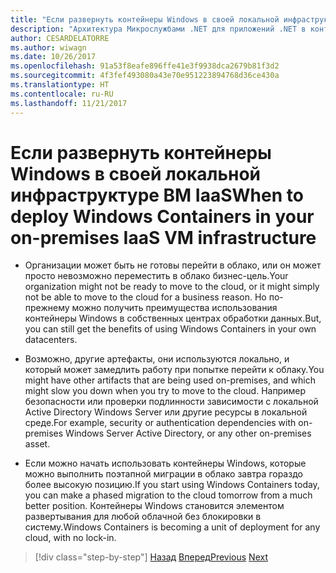 ```yaml
---
title: "Если развернуть контейнеры Windows в своей локальной инфраструктуре ВМ IaaS"
description: "Архитектура Микрослужбами .NET для приложений .NET в контейнерах | Если развернуть контейнеры Windows в своей локальной инфраструктуре ВМ IaaS"
author: CESARDELATORRE
ms.author: wiwagn
ms.date: 10/26/2017
ms.openlocfilehash: 91a53f8eafe896ffe41e3f9938dca2679b81f3d2
ms.sourcegitcommit: 4f3fef493080a43e70e951223894768d36ce430a
ms.translationtype: HT
ms.contentlocale: ru-RU
ms.lasthandoff: 11/21/2017
---
```

# <a name="when-to-deploy-windows-containers-in-your-on-premises-iaas-vm-infrastructure"></a><span data-ttu-id="eeaa4-103">Если развернуть контейнеры Windows в своей локальной инфраструктуре ВМ IaaS</span><span class="sxs-lookup"><span data-stu-id="eeaa4-103">When to deploy Windows Containers in your on-premises IaaS VM infrastructure</span></span>

-   <span data-ttu-id="eeaa4-104">Организации может быть не готовы перейти в облако, или он может просто невозможно переместить в облако бизнес-цель.</span><span class="sxs-lookup"><span data-stu-id="eeaa4-104">Your organization might not be ready to move to the cloud, or it might simply not be able to move to the cloud for a business reason.</span></span> <span data-ttu-id="eeaa4-105">Но по-прежнему можно получить преимущества использования контейнеры Windows в собственных центрах обработки данных.</span><span class="sxs-lookup"><span data-stu-id="eeaa4-105">But, you can still get the benefits of using Windows Containers in your own datacenters.</span></span>

-   <span data-ttu-id="eeaa4-106">Возможно, другие артефакты, они используются локально, и который может замедлить работу при попытке перейти к облаку.</span><span class="sxs-lookup"><span data-stu-id="eeaa4-106">You might have other artifacts that are being used on-premises, and which might slow you down when you try to move to the cloud.</span></span> <span data-ttu-id="eeaa4-107">Например безопасности или проверки подлинности зависимости с локальной Active Directory Windows Server или другие ресурсы в локальной среде.</span><span class="sxs-lookup"><span data-stu-id="eeaa4-107">For example, security or authentication dependencies with on-premises Windows Server Active Directory, or any other on-premises asset.</span></span>

-   <span data-ttu-id="eeaa4-108">Если можно начать использовать контейнеры Windows, которые можно выполнить поэтапной миграции в облако завтра гораздо более высокую позицию.</span><span class="sxs-lookup"><span data-stu-id="eeaa4-108">If you start using Windows Containers today, you can make a phased migration to the cloud tomorrow from a much better position.</span></span> <span data-ttu-id="eeaa4-109">Контейнеры Windows становится элементом развертывания для любой облачной без блокировки в систему.</span><span class="sxs-lookup"><span data-stu-id="eeaa4-109">Windows Containers is becoming a unit of deployment for any cloud, with no lock-in.</span></span>

>[!div class="step-by-step"]
<span data-ttu-id="eeaa4-110">[Назад](when-not-to-deploy-to-windows-containers.md)
[Вперед](when-to-deploy-windows-containers-to-azure-vms-iaas-cloud.md)</span><span class="sxs-lookup"><span data-stu-id="eeaa4-110">[Previous](when-not-to-deploy-to-windows-containers.md)
[Next](when-to-deploy-windows-containers-to-azure-vms-iaas-cloud.md)</span></span>
